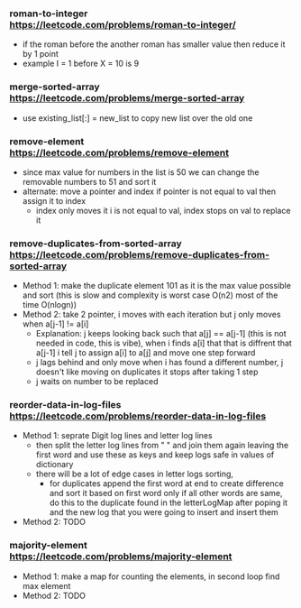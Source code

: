 ###  roman-to-integer <br/> https://leetcode.com/problems/roman-to-integer/
- if the roman before the another roman has smaller value then reduce it by 1 point  
- example I = 1 before X = 10 is 9

### merge-sorted-array <br/> https://leetcode.com/problems/merge-sorted-array
- use existing_list[:] = new_list to copy new list over the old one

### remove-element <br/> https://leetcode.com/problems/remove-element
- since max value for numbers in the list is 50 we can change the removable numbers to 51 and sort it
- alternate: move a pointer and index if pointer is not equal to val then assign it to index
    - index only moves it i is not equal to val, index stops on val to replace it

### remove-duplicates-from-sorted-array <br/> https://leetcode.com/problems/remove-duplicates-from-sorted-array
- Method 1: make the duplicate element 101 as it is the max value possible and sort (this is slow and complexity is worst case O(n2) most of the time O(nlogn))
- Method 2: take 2 pointer, i moves with each iteration but j only moves when a[j-1] != a[i]
    - Explanation: j keeps looking back such that a[j] == a[j-1] (this is not needed in code, this is vibe), when i finds a[i] that
    that is diffrent that a[j-1] i tell j to assign a[i] to a[j] and move one step forward
    - j lags behind and only move when i has found a different number, j doesn't like moving on duplicates it stops after taking 1 step
    - j waits on number to be replaced

### reorder-data-in-log-files <br/> https://leetcode.com/problems/reorder-data-in-log-files
- Method 1: seprate Digit log lines and letter log lines
    - then split the letter log lines from " " and join them again leaving the first word and use these as keys and keep logs safe in values of dictionary
    - there will be a lot of edge cases in letter logs sorting,
        - for duplicates append the first word at end to create difference and sort it based on first word only if all other words are same, do this to the duplicate found in the letterLogMap after poping it and the new log that you were going to insert and insert them 
- Method 2: TODO

### majority-element <br/> https://leetcode.com/problems/majority-element
- Method 1: make a map for counting the elements, in second loop find max element
- Method 2: TODO
